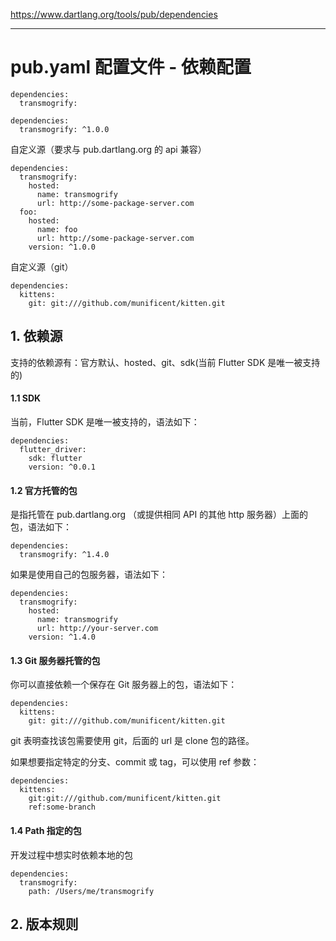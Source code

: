 https://www.dartlang.org/tools/pub/dependencies

---

# pub.yaml 配置文件 - 依赖配置

```
dependencies:
  transmogrify:
```

```
dependencies:
  transmogrify: ^1.0.0
```

自定义源（要求与 pub.dartlang.org 的 api 兼容）

```
dependencies:
  transmogrify:
    hosted:
      name: transmogrify
      url: http://some-package-server.com
  foo:
    hosted:
      name: foo
      url: http://some-package-server.com
    version: ^1.0.0
```

自定义源（git）

```
dependencies:
  kittens:
    git: git:///github.com/munificent/kitten.git
```

## 1. 依赖源

支持的依赖源有：官方默认、hosted、git、sdk(当前 Flutter SDK 是唯一被支持的)

#### 1.1 SDK
当前，Flutter SDK 是唯一被支持的，语法如下：

```
dependencies:
  flutter_driver:
    sdk: flutter
    version: ^0.0.1
```

#### 1.2 官方托管的包
是指托管在 pub.dartlang.org （或提供相同 API 的其他 http 服务器）上面的包，语法如下：

```
dependencies:
  transmogrify: ^1.4.0
```

如果是使用自己的包服务器，语法如下：

```
dependencies:
  transmogrify:
    hosted:
      name: transmogrify
      url: http://your-server.com
    version: ^1.4.0
```

#### 1.3 Git 服务器托管的包
你可以直接依赖一个保存在 Git 服务器上的包，语法如下：

```
dependencies:
  kittens:
    git: git:///github.com/munificent/kitten.git
```

git 表明查找该包需要使用 git，后面的 url 是 clone 包的路径。

如果想要指定特定的分支、commit 或 tag，可以使用 ref 参数：

```
dependencies:
  kittens:
    git:git:///github.com/munificent/kitten.git
    ref:some-branch
```

#### 1.4 Path 指定的包

开发过程中想实时依赖本地的包

```
dependencies:
  transmogrify:
    path: /Users/me/transmogrify
```

## 2. 版本规则